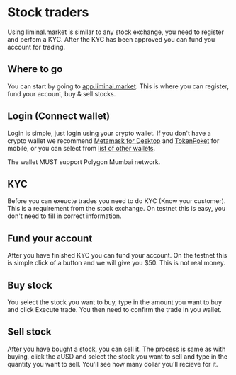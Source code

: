 # Stock traders
Using liminal.market is similar to any stock exchange, you need to register and perfom a KYC. After the KYC has been approved you can fund you account for trading.

## Where to go
You can start by going to [app.liminal.market](https://app.liminal.market). This is where you can register, fund your account, buy & sell stocks.

## Login (Connect wallet)
Login is simple, just login using your crypto wallet. If you don't have a crypto wallet we recommend [Metamask for Desktop](https://metamask.io/) and [TokenPoket](https://www.tokenpocket.pro/en) for mobile, or you can select from [list of other wallets](https://ethereum.org/en/wallets/). 

The wallet MUST support Polygon Mumbai network.

## KYC
Before you can exeucte trades you need to do KYC (Know your customer). This is a requirement from the stock exchange. On testnet this is easy, you don't need to fill in correct information.

## Fund your account
After you have finished KYC you can fund your account. On the testnet this is simple click of a button and we will give you $50. This is not real money.

## Buy stock
You select the stock you want to buy, type in the amount you want to buy and click Execute trade. You then need to confirm the trade in you wallet. 

## Sell stock
After you have bought a stock, you can sell it. The process is same as with buying, click the aUSD and select the stock you want to sell and type in the quantity you want to sell. You'll see how many dollar you'll recieve for it.

